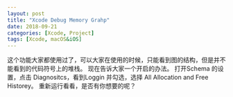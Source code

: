```yaml
---
layout: post
title: "Xcode Debug Memory Grahp"
date: 2018-09-21
categories: [Xcode, Project]
tags: [Xcode, macOS&iOS]
---
```



这个功能大家都使用过了，可以大家在使用的时候，只能看到图的结构，但是并不能看到的代码符号上的堆栈。
现在告诉大家一个开启的办法。
打开Schema 的设置，点击 Diagnositcs，看到Loggin 并勾选，选择 All Allocation and Free Historey。
重新运行看看，是否有你想要的呢？
